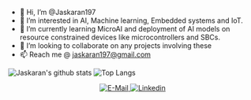 - 👋 Hi, I’m @Jaskaran197
- 👀 I’m interested in AI, Machine learning, Embedded systems and IoT.
- 🌱 I’m currently learning MicroAI and deployment of AI models on resource constrained devices like microcontrollers and SBCs.
- 💞️ I’m looking to collaborate on any projects involving these
- 📫 Reach me @ jaskaran197@gmail.com



![Jaskaran's github stats](https://github-readme-stats.vercel.app/api?username=Jaskaran197&show_icons=true&hide=issues&include_all_commits=true&theme=prussian)
![Top Langs](https://github-readme-stats.vercel.app/api/top-langs/?username=Jaskaran197&theme=prussian&layout=compact)

<p align="center">
  <a href="mailto:jaskaran197@gmail.com">
    <img src="https://img.shields.io/badge/Gmail-D14836?style=for-the-badge&logo=gmail&logoColor=white" alt="E-Mail" />
 
  <a href="https://www.linkedin.com/in/jaskaran197/" target="blank">
    <img src="https://img.shields.io/badge/LinkedIn-0077B5?style=for-the-badge&logo=linkedin&logoColor=white" alt="Linkedin" />
  </a>
</p>



<!---
Jaskaran197/Jaskaran197 is a ✨ special ✨ repository because its `README.md` (this file) appears on your GitHub profile.
You can click the Preview link to take a look at your changes.
--->
